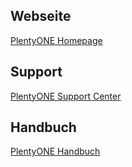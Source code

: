 ## Webseite

<a href="https://www.plentyone.com/de/" target="_blank">PlentyONE Homepage</a>

## Support 

<a href="https://www.plentyone.com/de/support-center">PlentyONE Support Center</a>

## Handbuch

<a href="https://knowledge.plentymarkets.com/de-de/manual/main/maerkte/kaufland.html" target="_blank">PlentyONE Handbuch</a>
